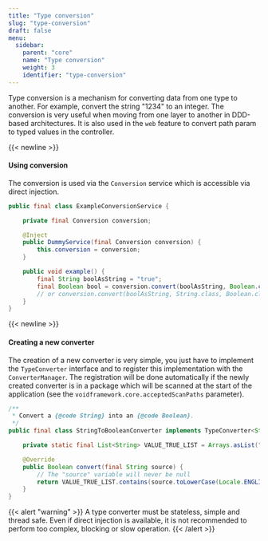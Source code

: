 ```yaml
---
title: "Type conversion"
slug: "type-conversion"
draft: false
menu:
  sidebar:
    parent: "core"
    name: "Type conversion"
    weight: 3
    identifier: "type-conversion"
---
```


Type conversion is a mechanism for converting data from one type to another. For example, convert the string "1234" to an integer. The conversion is very useful when moving from one layer to another in DDD-based architectures. It is also used in the `web` feature to convert path param to typed values in the controller.


{{< newline >}}
#### Using conversion

The conversion is used via the `Conversion` service which is accessible via direct injection.

```java
public final class ExampleConversionService {

    private final Conversion conversion;

    @Inject
    public DummyService(final Conversion conversion) {
        this.conversion = conversion;
    }

    public void example() {
        final String boolAsString = "true";
        final Boolean bool = conversion.convert(boolAsString, Boolean.class);
        // or conversion.convert(boolAsString, String.class, Boolean.class);
    }
}
```


{{< newline >}}
#### Creating a new converter

The creation of a new converter is very simple, you just have to implement the `TypeConverter` interface and to register this implementation with the `ConverterManager`. The registration will be done automatically if the newly created converter is in a package which will be scanned at the start of the application (see the `voidframework.core.acceptedScanPaths` parameter).

```java
/**
 * Convert a {@code String} into an {@code Boolean}.
 */
public final class StringToBooleanConverter implements TypeConverter<String, Boolean> {

    private static final List<String> VALUE_TRUE_LIST = Arrays.asList("1", "true", "y", "yes");

    @Override
    public Boolean convert(final String source) {
        // The "source" variable will never be null
        return VALUE_TRUE_LIST.contains(source.toLowerCase(Locale.ENGLISH));
    }
}
```

{{< alert "warning" >}}
A type converter must be stateless, simple and thread safe. Even if direct injection is available, it is not recommended to perform too complex, blocking or slow operation.
{{< /alert >}}
